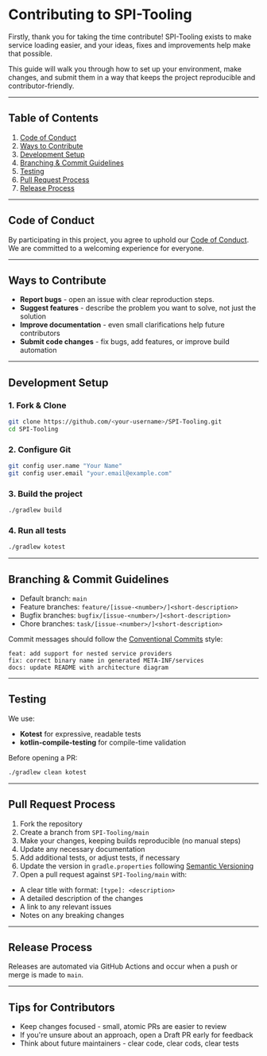 # Contributing to SPI-Tooling

Firstly, thank you for taking the time contribute!
SPI-Tooling exists to make service loading easier, and your ideas, fixes and improvements help make that possible.

This guide will walk you through how to set up your environment, make changes, and submit them in a way that keeps the project reproducible and contributor-friendly.

---

## Table of Contents
1. [Code of Conduct](#code-of-conduct)
2. [Ways to Contribute](#ways-to-contribute)
3. [Development Setup](#development-setup)
4. [Branching & Commit Guidelines](#branching--commit-guidelines)
5. [Testing](#testing)
6. [Pull Request Process](#pull-request-process)
7. [Release Process](#release-process)

---

## Code of Conduct
By participating in this project, you agree to uphold our [Code of Conduct](CODE_OF_CONDUCT.md).
We are committed to a welcoming experience for everyone.

---

## Ways to Contribute
- **Report bugs** - open an issue with clear reproduction steps.
- **Suggest features** - describe the problem you want to solve, not just the solution
- **Improve documentation** - even small clarifications help future contributors
- **Submit code changes** - fix bugs, add features, or improve build automation

---

## Development Setup

### 1. Fork & Clone
```bash
git clone https://github.com/<your-username>/SPI-Tooling.git
cd SPI-Tooling
```

### 2. Configure Git
```bash
git config user.name "Your Name"
git config user.email "your.email@example.com"
```

### 3. Build the project
```bash
./gradlew build
```

### 4. Run all tests
```bash
./gradlew kotest
```

---

## Branching & Commit Guidelines
- Default branch: `main`
- Feature branches: `feature/[issue-<number>/]<short-description>`
- Bugfix branches: `bugfix/[issue-<number>/]<short-description>`
- Chore branches: `task/[issue-<number>/]<short-description>`

Commit messages should follow the [Conventional Commits](https://www.conventionalcommits.org/) style:
```
feat: add support for nested service providers
fix: correct binary name in generated META-INF/services
docs: update README with architecture diagram
```

---

## Testing
We use:
- **Kotest** for expressive, readable tests
- **kotlin-compile-testing** for compile-time validation

Before opening a PR:
```bash
./gradlew clean kotest
```

---

## Pull Request Process
1. Fork the repository
2. Create a branch from `SPI-Tooling/main`
3. Make your changes, keeping builds reproducible (no manual steps)
4. Update any necessary documentation
5. Add additional tests, or adjust tests, if necessary
6. Update the version in `gradle.properties` following [Semantic Versioning](https://semver.org/)
7. Open a pull request against `SPI-Tooling/main` with:
  - A clear title with format: `[type]: <description>`
  - A detailed description of the changes
  - A link to any relevant issues
  - Notes on any breaking changes

---

## Release Process
Releases are automated via GitHub Actions and occur when a push or merge is made to `main`.

---

## Tips for Contributors
- Keep changes focused - small, atomic PRs are easier to review
- If you're unsure about an approach, open a Draft PR early for feedback
- Think about future maintainers - clear code, clear cods, clear tests